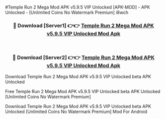 #Temple Run 2 Mega Mod APK v5.9.5 VIP Unlocked [APK-MOD] - APK Unlocked - [Unlimited Coins No Watermark Premium] i8wch



<div align="center">

<h3>🔴 Download [Server1] 👉👉 <a href="https://momento.my/?title=Temple_Run_2_Mega_Mod_APK_v5.9.5_VIP_Unlocked">Temple Run 2 Mega Mod APK v5.9.5 VIP Unlocked Mod Apk</a></h3><br>

<h3>🔴 Download [Server2] 👉👉 <a href="https://momento.my/?title=Temple_Run_2_Mega_Mod_APK_v5.9.5_VIP_Unlocked">Temple Run 2 Mega Mod APK v5.9.5 VIP Unlocked Mod Apk</a></h3>
</div>



Download Temple Run 2 Mega Mod APK v5.9.5 VIP Unlocked beta APK Unlocked

Free Temple Run 2 Mega Mod APK v5.9.5 VIP Unlocked beta APK Unlocked [Unlimited Coins No Watermark Premium]

Download Temple Run 2 Mega Mod APK v5.9.5 VIP Unlocked beta APK Unlocked [Unlimited Coins No Watermark Premium] Mod For Android
